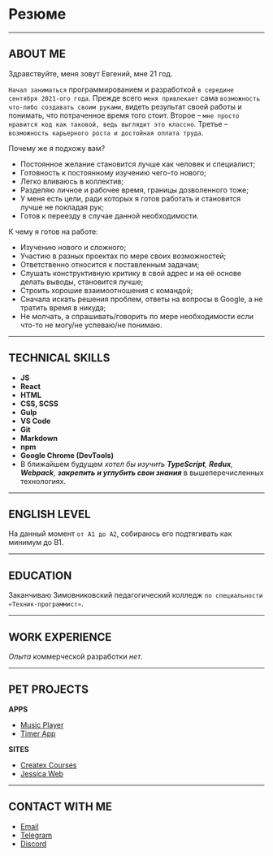 # Резюме

---

## ABOUT ME

Здравствуйте, меня зовут Евгений, мне 21 год.

`Начал заниматься` программированием и разработкой `в середине сентября 2021-ого года`. Прежде всего `меня привлекает` сама `возможность что-либо создавать своим руками`, видеть результат своей работы и понимать, что потраченное время того стоит. Второе – `мне просто нравится код как таковой, ведь выглядит это классно`. Третье – `возможность карьерного роста и достойная оплата труда`.

Почему же я подхожу вам?

- Постоянное желание становится лучше как человек и специалист;
- Готовность к постоянному изучению чего-то нового;
- Легко вливаюсь в коллектив;
- Разделяю личное и рабочее время, границы дозволенного тоже;
- У меня есть цели, ради которых я готов работать и становится лучше не покладая рук;
- Готов к переезду в случае данной необходимости.

К чему я готов на работе:

- Изучению нового и сложного;
- Участию в разных проектах по мере своих возможностей;
- Ответственно относится к поставленным задачам;
- Слушать конструктивную критику в свой адрес и на её основе делать выводы, становится лучше;
- Строить хорошие взаимоотношения с командой;
- Сначала искать решения проблем, ответы на вопросы в Google, а не тратить время в никуда;
- Не молчать, а спрашивать/говорить по мере необходимости если что-то не могу/не успеваю/не понимаю.

---

## TECHNICAL SKILLS

- **JS**
- **React**
- **HTML**
- **CSS, SCSS**
- **Gulp**
- **VS Code**
- **Git**
- **Markdown**
- **npm**
- **Google Chrome (DevTools)**
- В ближайшем будущем _хотел бы изучить **TypeScript**, **Redux**, **Webpack**, **закрепить и углубить свои знания**_ в вышеперечисленных технологиях.

---

## ENGLISH LEVEL

На данный момент `от A1 до A2`, собираюсь его подтягивать как минимум до B1.

---

## EDUCATION

Заканчиваю Зимовниковский педагогический колледж `по специальности «Техник-программист»`.

---

## WORK EXPERIENCE

_Опыта_ коммерческой разработки _нет_.

---

## PET PROJECTS

**APPS**

- [Music Player](https://evsem.github.io/MusicApp/musicApp.html)
- [Timer App](https://evsem.github.io/TimerApp/index.html)

**SITES**

- [Createx Courses](https://evsem.github.io/CreatexCourses2/pages/homepage.html)
- [Jessica Web](https://evsem.github.io/JessicaWeb/jessica.html)

---

## CONTACT WITH ME

- [Email](frukwork@gmail.com)
- [Telegram](https://t.me/soua13)
- [Discord](https://discordapp.com/users/#cosin3005/)

